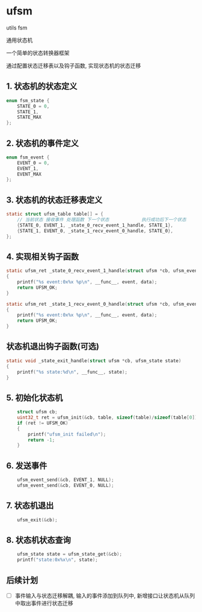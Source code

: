 # ufsm
utils fsm

通用状态机

一个简单的状态转换器框架

通过配置状态迁移表以及钩子函数, 实现状态机的状态迁移

## 1. 状态机的状态定义

``` c
enum fsm_state {
    STATE_0 = 0,
    STATE_1,
    STATE_MAX
};
```

## 2. 状态机的事件定义

``` c
enum fsm_event {
    EVENT_0 = 0,
    EVENT_1,
    EVENT_MAX
};
```

## 3. 状态机的状态迁移表定义

``` c
static struct ufsm_table table[] = {
    // 当前状态 接收事件 处理函数 下一个状态            执行成功后下一个状态
    {STATE_0, EVENT_1, _state_0_recv_event_1_handle, STATE_1},
    {STATE_1, EVENT_0, _state_1_recv_event_0_handle, STATE_0},
};
```

## 4. 实现相关钩子函数

``` c
static ufsm_ret _state_0_recv_event_1_handle(struct ufsm *cb, ufsm_event event, void *data)
{
    printf("%s event:0x%x %p\n", __func__, event, data);
    return UFSM_OK;
}

static ufsm_ret _state_1_recv_event_0_handle(struct ufsm *cb, ufsm_event event, void *data)
{
    printf("%s event:0x%x %p\n", __func__, event, data);
    return UFSM_OK;
}
```

## 状态机退出钩子函数(可选)

``` c
static void _state_exit_handle(struct ufsm *cb, ufsm_state state)
{
    printf("%s state:%d\n", __func__, state);
}
```

## 5. 初始化状态机

``` c
    struct ufsm cb;
    uint32_t ret = ufsm_init(&cb, table, sizeof(table)/sizeof(table[0]), STATE_0, ufsm_exit_handle);
    if (ret != UFSM_OK)
    {
        printf("ufsm_init failed\n");
        return -1;
    }
```

## 6. 发送事件

``` c
    ufsm_event_send(&cb, EVENT_1, NULL);
    ufsm_event_send(&cb, EVENT_0, NULL);
```

## 7. 状态机退出

``` c
    ufsm_exit(&cb);
```

## 8. 状态机状态查询

``` c
    ufsm_state state = ufsm_state_get(&cb);
    printf("state:0x%x\n", state);
```

## 后续计划

- [ ] 事件输入与状态迁移解耦, 输入的事件添加到队列中, 新增接口让状态机从队列中取出事件进行状态迁移

